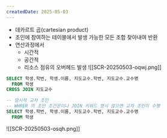 ```yaml
---
createdDate: 2025-05-03
---
```

- 데카르트 곱(cartesian product)
- 조인에 참여하는 테이블에서 발생 가능한 모든 조합 찾아내여 반환
- 연산과정에서
	- 시간적
	- 공간적
	- 리소스 점유의 오버헤드 발생
![[SCR-20250503-oqwj.png]]
```sql
SELECT 학생.학번, 학생.이름, 지도교수.학번, 지도교수.교수명
  FROM 학생
CROSS JOIN 지도교수
```

```sql
-- 암시적 교차 조인 
-- WHRER 의 조인 조건문이나 JOIN 키워드 명시 않으면 교차 조인이 수행
SELECT 학생.학번, 학생.이름, 지도교수.학번, 지도교수.교수명
  FROM 학생
```
![[SCR-20250503-osqh.png]]